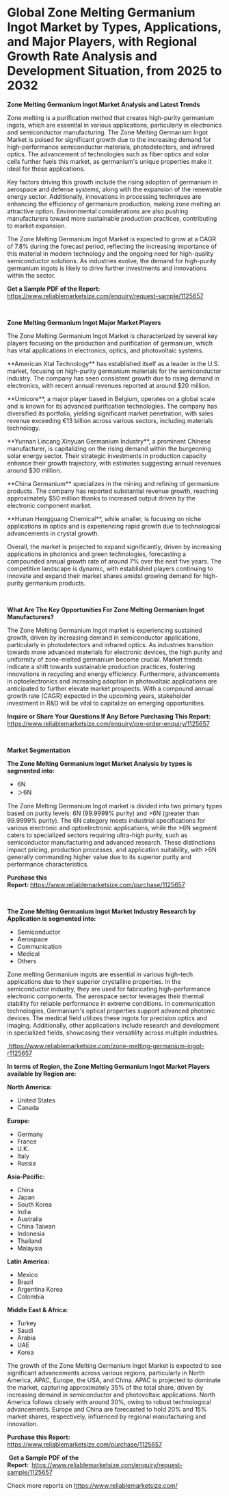 <p><h1>Global Zone Melting Germanium Ingot Market by Types, Applications, and Major Players, with Regional Growth Rate Analysis and Development Situation, from 2025 to 2032</h1></p><p><strong>Zone Melting Germanium Ingot Market Analysis and Latest Trends</strong></p>
<p><p>Zone melting is a purification method that creates high-purity germanium ingots, which are essential in various applications, particularly in electronics and semiconductor manufacturing. The Zone Melting Germanium Ingot Market is poised for significant growth due to the increasing demand for high-performance semiconductor materials, photodetectors, and infrared optics. The advancement of technologies such as fiber optics and solar cells further fuels this market, as germanium's unique properties make it ideal for these applications.</p><p>Key factors driving this growth include the rising adoption of germanium in aerospace and defense systems, along with the expansion of the renewable energy sector. Additionally, innovations in processing techniques are enhancing the efficiency of germanium production, making zone melting an attractive option. Environmental considerations are also pushing manufacturers toward more sustainable production practices, contributing to market expansion.</p><p>The Zone Melting Germanium Ingot Market is expected to grow at a CAGR of 7.8% during the forecast period, reflecting the increasing importance of this material in modern technology and the ongoing need for high-quality semiconductor solutions. As industries evolve, the demand for high-purity germanium ingots is likely to drive further investments and innovations within the sector.</p></p>
<p><strong>Get a Sample PDF of the Report:&nbsp;</strong> <a href="https://www.reliablemarketsize.com/enquiry/request-sample/1125657?utm_campaign=2890&utm_medium=2&utm_source=Github&utm_content=ia&utm_term=02042025&utm_id=zone-melting-germanium-ingot">https://www.reliablemarketsize.com/enquiry/request-sample/1125657</a></p>
<p>&nbsp;</p>
<p><strong>Zone Melting Germanium Ingot Major Market Players</strong></p>
<p><p>The Zone Melting Germanium Ingot Market is characterized by several key players focusing on the production and purification of germanium, which has vital applications in electronics, optics, and photovoltaic systems. </p><p>**American Xtal Technology** has established itself as a leader in the U.S. market, focusing on high-purity germanium materials for the semiconductor industry. The company has seen consistent growth due to rising demand in electronics, with recent annual revenues reported at around $20 million.</p><p>**Umicore**, a major player based in Belgium, operates on a global scale and is known for its advanced purification technologies. The company has diversified its portfolio, yielding significant market penetration, with sales revenue exceeding €13 billion across various sectors, including materials technology.</p><p>**Yunnan Lincang Xinyuan Germanium Industry**, a prominent Chinese manufacturer, is capitalizing on the rising demand within the burgeoning solar energy sector. Their strategic investments in production capacity enhance their growth trajectory, with estimates suggesting annual revenues around $30 million. </p><p>**China Germanium** specializes in the mining and refining of germanium products. The company has reported substantial revenue growth, reaching approximately $50 million thanks to increased output driven by the electronic component market.</p><p>**Hunan Hengguang Chemical**, while smaller, is focusing on niche applications in optics and is experiencing rapid growth due to technological advancements in crystal growth.</p><p>Overall, the market is projected to expand significantly, driven by increasing applications in photonics and green technologies, forecasting a compounded annual growth rate of around 7% over the next five years. The competitive landscape is dynamic, with established players continuing to innovate and expand their market shares amidst growing demand for high-purity germanium products.</p></p>
<p>&nbsp;</p>
<p><strong>What Are The Key Opportunities For Zone Melting Germanium Ingot Manufacturers?</strong></p>
<p><p>The Zone Melting Germanium Ingot market is experiencing sustained growth, driven by increasing demand in semiconductor applications, particularly in photodetectors and infrared optics. As industries transition towards more advanced materials for electronic devices, the high purity and uniformity of zone-melted germanium become crucial. Market trends indicate a shift towards sustainable production practices, fostering innovations in recycling and energy efficiency. Furthermore, advancements in optoelectronics and increasing adoption in photovoltaic applications are anticipated to further elevate market prospects. With a compound annual growth rate (CAGR) expected in the upcoming years, stakeholder investment in R&D will be vital to capitalize on emerging opportunities.</p></p>
<p><strong>Inquire or Share Your Questions If Any Before Purchasing This Report:</strong> <a href="https://www.reliablemarketsize.com/enquiry/pre-order-enquiry/1125657?utm_campaign=2890&utm_medium=2&utm_source=Github&utm_content=ia&utm_term=02042025&utm_id=zone-melting-germanium-ingot">https://www.reliablemarketsize.com/enquiry/pre-order-enquiry/1125657</a></p>
<p>&nbsp;</p>
<p><strong>Market Segmentation</strong></p>
<p><strong>The Zone Melting Germanium Ingot Market Analysis by types is segmented into:</strong></p>
<p><ul><li>6N</li><li>＞6N</li></ul></p>
<p><p>The Zone Melting Germanium Ingot market is divided into two primary types based on purity levels: 6N (99.9999% purity) and >6N (greater than 99.9999% purity). The 6N category meets industrial specifications for various electronic and optoelectronic applications, while the >6N segment caters to specialized sectors requiring ultra-high purity, such as semiconductor manufacturing and advanced research. These distinctions impact pricing, production processes, and application suitability, with >6N generally commanding higher value due to its superior purity and performance characteristics.</p></p>
<p><strong>Purchase this Report:&nbsp;</strong><a href="https://www.reliablemarketsize.com/purchase/1125657?utm_campaign=2890&utm_medium=2&utm_source=Github&utm_content=ia&utm_term=02042025&utm_id=zone-melting-germanium-ingot">https://www.reliablemarketsize.com/purchase/1125657</a></p>
<p>&nbsp;</p>
<p><strong>The Zone Melting Germanium Ingot Market Industry Research by Application is segmented into:</strong></p>
<p><ul><li>Semiconductor</li><li>Aerospace</li><li>Communication</li><li>Medical</li><li>Others</li></ul></p>
<p><p>Zone melting Germanium ingots are essential in various high-tech applications due to their superior crystalline properties. In the semiconductor industry, they are used for fabricating high-performance electronic components. The aerospace sector leverages their thermal stability for reliable performance in extreme conditions. In communication technologies, Germanium's optical properties support advanced photonic devices. The medical field utilizes these ingots for precision optics and imaging. Additionally, other applications include research and development in specialized fields, showcasing their versatility across multiple industries.</p></p>
<p><a href="https://www.reliablemarketsize.com/zone-melting-germanium-ingot-r1125657?utm_campaign=2890&utm_medium=2&utm_source=Github&utm_content=ia&utm_term=02042025&utm_id=zone-melting-germanium-ingot">&nbsp;https://www.reliablemarketsize.com/zone-melting-germanium-ingot-r1125657</a></p>
<p><strong>In terms of Region, the Zone Melting Germanium Ingot Market Players available by Region are:</strong></p>
<p>
    <p> <strong> North America: </strong>
        <ul>
            <li>United States</li>
            <li>Canada</li>
        </ul>
        </p> 
    <p> <strong> Europe: </strong>
        <ul>
            <li>Germany</li>
            <li>France</li>
            <li>U.K.</li>
            <li>Italy</li>
            <li>Russia</li>
        </ul>
        </p> 
    <p> <strong> Asia-Pacific: </strong>
        <ul>
            <li>China</li>
            <li>Japan</li>
            <li>South Korea</li>
            <li>India</li>
            <li>Australia</li>
            <li>China Taiwan</li>
            <li>Indonesia</li>
            <li>Thailand</li>
            <li>Malaysia</li>
        </ul>
        </p> 
    <p> <strong> Latin America: </strong>
        <ul>
            <li>Mexico</li>
            <li>Brazil</li>
            <li>Argentina Korea</li>
            <li>Colombia</li>
        </ul>
        </p> 
    <p> <strong> Middle East & Africa: </strong>
        <ul>
            <li>Turkey</li>
            <li>Saudi</li>
            <li>Arabia</li>
            <li>UAE</li>
            <li>Korea</li>
        </ul>
    </p>
    </p>
<p><p>The growth of the Zone Melting Germanium Ingot Market is expected to see significant advancements across various regions, particularly in North America, APAC, Europe, the USA, and China. APAC is projected to dominate the market, capturing approximately 35% of the total share, driven by increasing demand in semiconductor and photovoltaic applications. North America follows closely with around 30%, owing to robust technological advancements. Europe and China are forecasted to hold 20% and 15% market shares, respectively, influenced by regional manufacturing and innovation.</p></p>
<p><strong>Purchase this Report: </strong><a href="https://www.reliablemarketsize.com/purchase/1125657?utm_campaign=2890&utm_medium=2&utm_source=Github&utm_content=ia&utm_term=02042025&utm_id=zone-melting-germanium-ingot">https://www.reliablemarketsize.com/purchase/1125657</a></p>
<p>&nbsp;<strong>Get a Sample PDF of the Report:&nbsp;&nbsp;</strong><a href="https://www.reliablemarketsize.com/enquiry/request-sample/1125657?utm_campaign=2890&utm_medium=2&utm_source=Github&utm_content=ia&utm_term=02042025&utm_id=zone-melting-germanium-ingot">https://www.reliablemarketsize.com/enquiry/request-sample/1125657</a></p>
<p><strong></strong></p>
<p>Check more reports on <a href="https://www.reliablemarketsize.com/?utm_campaign=2890&utm_medium=2&utm_source=Github&utm_content=ia&utm_term=02042025&utm_id=zone-melting-germanium-ingot">https://www.reliablemarketsize.com/</a></p>